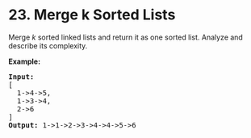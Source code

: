<h1>23. Merge k Sorted Lists</h1>
<div><p>Merge <em>k</em> sorted linked lists and return it as one sorted list. Analyze and describe its complexity.</p>

<p><strong>Example:</strong></p>

<pre><strong>Input:</strong>
[
&nbsp; 1-&gt;4-&gt;5,
&nbsp; 1-&gt;3-&gt;4,
&nbsp; 2-&gt;6
]
<strong>Output:</strong> 1-&gt;1-&gt;2-&gt;3-&gt;4-&gt;4-&gt;5-&gt;6
</pre>
</div>
